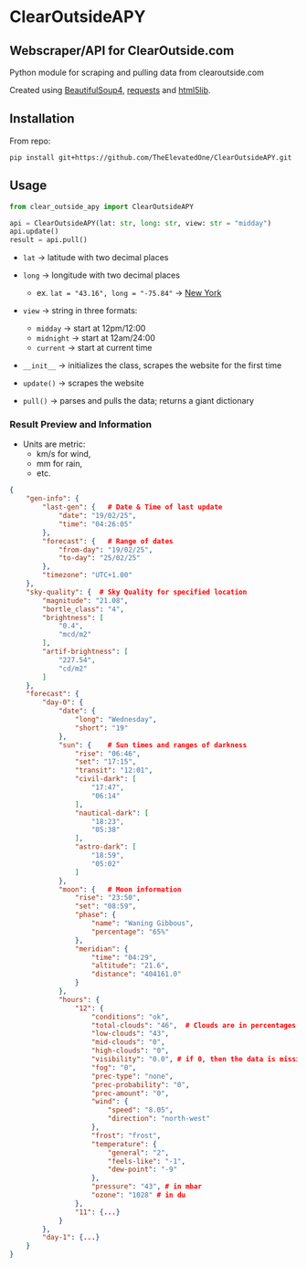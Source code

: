 # ClearOutsideAPY

## Webscraper/API for ClearOutside.com

Python module for scraping and pulling data from clearoutside.com

Created using [BeautifulSoup4](https://pypi.org/project/beautifulsoup4/), [requests](https://pypi.org/project/requests/) and [html5lib](https://pypi.org/project/html5lib/).

## Installation
From repo:
```
pip install git+https://github.com/TheElevatedOne/ClearOutsideAPY.git
```

## Usage

```python
from clear_outside_apy import ClearOutsideAPY

api = ClearOutsideAPY(lat: str, long: str, view: str = "midday")
api.update()
result = api.pull()
```
- `lat` -> latitude with two decimal places
- `long` -> longitude with two decimal places
  - ex. `lat = "43.16", long = "-75.84"` -> [New York](https://clearoutside.com/forecast/43.16/-75.84)  
- `view` -> string in three formats: 
  - `midday` -> start at 12pm/12:00
  - `midnight` -> start at 12am/24:00
  - `current` -> start at current time
    

- `__init__` -> initializes the class, scrapes the website for the first time <br>
- `update()` -> scrapes the website <br>
- `pull()` -> parses and pulls the data; returns a giant dictionary

### Result Preview and Information

- Units are metric:
  - km/s for wind,
  - mm for rain,
  - etc.

```json
{
    "gen-info": {
        "last-gen": {   # Date & Time of last update
            "date": "19/02/25",
            "time": "04:26:05"
        },
        "forecast": {   # Range of dates
            "from-day": "19/02/25",
            "to-day": "25/02/25"
        },
        "timezone": "UTC+1.00"
    },
    "sky-quality": {  # Sky Quality for specified location
        "magnitude": "21.08",
        "bortle_class": "4",
        "brightness": [
            "0.4",
            "mcd/m2"
        ],
        "artif-brightness": [
            "227.54",
            "cd/m2"
        ]
    },
    "forecast": {
        "day-0": {
            "date": { 
                "long": "Wednesday",
                "short": "19"
            },
            "sun": {    # Sun times and ranges of darkness
                "rise": "06:46",
                "set": "17:15",
                "transit": "12:01",
                "civil-dark": [
                    "17:47",
                    "06:14"
                ],
                "nautical-dark": [
                    "18:23",
                    "05:38"
                ],
                "astro-dark": [
                    "18:59",
                    "05:02"
                ]
            },
            "moon": {   # Moon information
                "rise": "23:50",
                "set": "08:59",
                "phase": {
                    "name": "Waning Gibbous",
                    "percentage": "65%"
                },
                "meridian": {
                    "time": "04:29",
                    "altitude": "21.6",
                    "distance": "404161.0"
                }
            },
            "hours": {
                "12": {
                    "conditions": "ok",
                    "total-clouds": "46",  # Clouds are in percentages
                    "low-clouds": "43",
                    "mid-clouds": "0",
                    "high-clouds": "0",
                    "visibility": "0.0", # if 0, then the data is missing from the website
                    "fog": "0",
                    "prec-type": "none",
                    "prec-probability": "0",
                    "prec-amount": "0",
                    "wind": {
                        "speed": "8.05",
                        "direction": "north-west"
                    },
                    "frost": "frost",
                    "temperature": {
                        "general": "2",
                        "feels-like": "-1",
                        "dew-point": "-9"
                    },
                    "pressure": "43", # in mbar
                    "ozone": "1028" # in du
                },
                "11": {...}
            }
        },
        "day-1": {...}
    }
}
```

```
```
